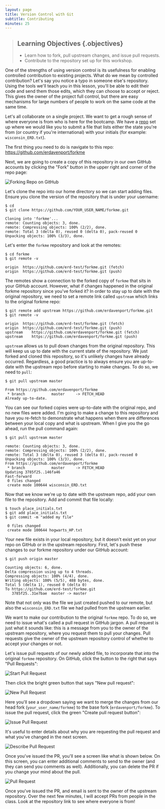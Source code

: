 ```yaml
---
layout: page
title: Version Control with Git
subtitle: Contributing
minutes: 25
---
```

> ## Learning Objectives {.objectives}
>
> *   Learn how to fork, pull upstream changes, and issue pull requests.
> *   Contribute to the repository set up for this workshop.

One of the strengths of using version control is its usefulness for enabling controlled contribution to existing projects. 
What do we mean by controlled contribution? Let's say you notice a typo in someone else's repository. 
Using the tools we'll teach you in this lesson, you'll be able to edit their code and send them those edits, which they can choose to accept or reject.
This gives the owner of the project full control, but there are easy mechanisms for large numbers of people to work on the same code at the same time. 

Let's all collaborate on a single project. 
We want to get a rough sense of where everyone is from who is here for the bootcamp. 
We have a [repo](https://github.com/erdavenport/forkme) set up where we would like you to submit a file that lists either the state you're from (or country if you're international) with your initials (for example: `wisconsin_ERD.txt`). 

The first thing you need to do is navigate to this repo: https://github.com/erdavenport/forkme  

Next, we are going to create a copy of this repository in our own GitHub accounts by clicking the "Fork" button in the upper right and corner of the repo page:

![Forking Repo on GitHub](fig/github-fork-repo.png)  

Let's clone the repo into our home directory so we can start adding files.
Ensure you clone the version of the repository that is under your username: 

~~~ {.bash}
$ cd 
$ git clone https://github.com/YOUR_USER_NAME/forkme.git
~~~

~~~ {.output}
Cloning into 'forkme'...
remote: Counting objects: 3, done.
remote: Compressing objects: 100% (2/2), done.
remote: Total 3 (delta 0), reused 0 (delta 0), pack-reused 0
Unpacking objects: 100% (3/3), done.
~~~

Let's enter the `forkme` repository and look at the remotes:

~~~ {.bash}
$ cd forkme
$ git remote -v
~~~

~~~ {.output}
origin	https://github.com/erd-test/forkme.git (fetch)
origin	https://github.com/erd-test/forkme.git (push)
~~~

The remotes show a connection to the forked copy of `forkme` that sits in your GitHub account.
However, what if changes happened in the original forkme repository since you've forked it? 
In order to stay up to date with the original repository, we need to set a remote link called `upstream` which links to the original forkme repo:

~~~ {.bash}
$ git remote add upstream https://github.com/erdavenport/forkme.git
$ git remote -v
~~~

~~~ {.output}
origin	https://github.com/erd-test/forkme.git (fetch)
origin	https://github.com/erd-test/forkme.git (push)
upstream	https://github.com/erdavenport/forkme.git (fetch)
upstream	https://github.com/erdavenport/forkme.git (push)
~~~

`upstream` allows us to pull down changes from the original repository.
This will keep us up to date with the current state of the repository. 
We just forked and cloned this repository, so it's unlikely changes have already occurred. 
Regardless, a good practice is to always ensure you are up-to-date with the upstream repo before starting to make changes. 
To do so, we need to `pull`:

~~~ {.bash}
$ git pull upstream master
~~~

~~~ {.output}
From https://github.com/erdavenport/forkme
 * branch            master     -> FETCH_HEAD
Already up-to-date.
~~~

You can see our forked copies were up-to-date with the original repo, and no new files were added. 
I'm going to make a change to this repository and have you re-fetch to demonstrate what happens when there are differences between your local copy and what is upstream.
When I give you the go ahead, run the pull command again:

~~~ {.bash}
$ git pull upstream master
~~~

~~~ {.output}
remote: Counting objects: 3, done.
remote: Compressing objects: 100% (2/2), done.
remote: Total 3 (delta 0), reused 3 (delta 0), pack-reused 0
Unpacking objects: 100% (3/3), done.
From https://github.com/erdavenport/forkme
 * branch            master     -> FETCH_HEAD
Updating 3785f25..146fa46
Fast-forward
 0 files changed
 create mode 100644 wisconsin_ERD.txt
~~~

Now that we know we're up to date with the upstream repo, add your own file to the repository. Add and commit that file locally:  

~~~ {.bash}
$ touch place_initials.txt
$ git add place_initials.txt
$ git commit -m "added my file"
~~~

~~~ {.output}
 0 files changed
 create mode 100644 hogwarts_HP.txt
~~~

Your new file exists in your local repository, but it doesn't exist yet on your repo on GitHub or in the upstream repository. First, let's push these changes to our forkme repository under our GitHub account:

~~~ {.bash}
$ git push origin master
~~~

~~~ {.output}
Counting objects: 6, done.
Delta compression using up to 4 threads.
Compressing objects: 100% (4/4), done.
Writing objects: 100% (5/5), 488 bytes, done.
Total 5 (delta 1), reused 0 (delta 0)
To https://github.com/erd-test/forkme.git
   3785f25..31e7bae  master -> master
~~~

Note that not only was the file we just created pushed to our remote, but also the `wisconsin_ERD.txt` file we had pulled from the upstream earlier.  

We want to make our contribution to the original `forkme` repo.
To do so, we need to issue what's called a pull request in GitHub jargon.
A pull request is just what it sounds like: this is a message from you to the owner of the upstream repository, where you request them to pull your changes.
Pull requests give the owner of the upstream repository control of whether to accept your changes or not.  

Let's issue pull requests of our newly added file, to incorporate that into the original `forkme` repository. 
On GitHub, click the button to the right that says "Pull Requests":

![Start Pull Request](fig/github-start-pr.png)

Then click the bright green button that says "New pull request":

![New Pull Request](fig/github-new-pr.png)

Here you'll see a dropdown saying we want to merge the changes from our head fork (`your_user_name/forkme`) to the base fork (`erdavenport/forkme`).
To issue the pull request, click the green "Create pull request button":

![Issue Pull Request](fig/github-issue-pr.png)

It's useful to enter details about why you are requesting the pull request and what you've changed in the next screen. 

![Describe Pull Request](fig/github-describe-pr.png)

Once you've issued the PR, you'll see a screen like what is shown below. 
On this screen, you can enter additional comments to send to the owner (and they can send you comments as well).
Additionally, you can delete the PR if you change your mind about the pull. 

![Pull Request](fig/github-sent-pr.png)

Once you've issued the PR, and email is sent to the owner of the upstream repository. 
Over the next few minutes, I will accept PRs from people in the class.
Look at the repository link to see where everyone is from!





